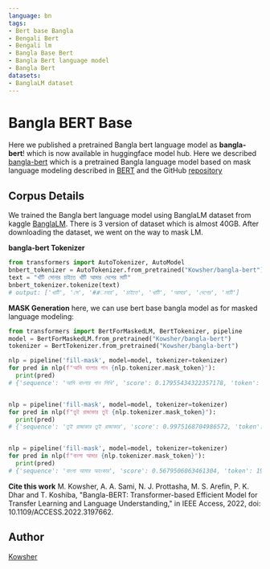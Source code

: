 ```yaml
---
language: bn
tags:
- Bert base Bangla
- Bengali Bert
- Bengali lm
- Bangla Base Bert
- Bangla Bert language model
- Bangla Bert
datasets:
- BanglaLM dataset
---
```

# Bangla BERT Base
Here we published a pretrained Bangla bert language model as **bangla-bert**! which is now available in huggingface model hub. 
Here we described [bangla-bert](https://github.com/Kowsher/bert-base-bangla) which is a pretrained Bangla language model based on mask language modeling described in [BERT](https://arxiv.org/abs/1810.04805) and the GitHub  [repository](https://github.com/google-research/bert)
##  Corpus Details
We trained the Bangla bert language model using BanglaLM dataset from kaggle [BanglaLM](https://www.kaggle.com/gakowsher/bangla-language-model-dataset). There is 3 version of dataset which is almost 40GB.
After downloading the dataset, we went on the way to mask LM.


**bangla-bert Tokenizer**

```py
from transformers import AutoTokenizer, AutoModel
bnbert_tokenizer = AutoTokenizer.from_pretrained("Kowsher/bangla-bert")
text = "খাঁটি সোনার চাইতে খাঁটি আমার দেশের মাটি"
bnbert_tokenizer.tokenize(text)
# output: ['খাটি', 'সে', '##ানার', 'চাইতে', 'খাটি', 'আমার', 'দেশের', 'মাটি']
```
**MASK Generation**
here, we can use bert base bangla model as for masked language modeling:
```py
from transformers import BertForMaskedLM, BertTokenizer, pipeline
model = BertForMaskedLM.from_pretrained("Kowsher/bangla-bert")
tokenizer = BertTokenizer.from_pretrained("Kowsher/bangla-bert")

nlp = pipeline('fill-mask', model=model, tokenizer=tokenizer)
for pred in nlp(f"আমি বাংলার গান {nlp.tokenizer.mask_token}"):
  print(pred)
# {'sequence': 'আমি বাংলার গান লিখি', 'score': 0.17955434322357178, 'token': 24749, 'token_str': 'লিখি'}


nlp = pipeline('fill-mask', model=model, tokenizer=tokenizer)
for pred in nlp(f"তুই রাজাকার তুই {nlp.tokenizer.mask_token}"):
  print(pred)
# {'sequence': 'তুই রাজাকার তুই রাজাকার', 'score': 0.9975168704986572, 'token': 13401, 'token_str': 'রাজাকার'}


nlp = pipeline('fill-mask', model=model, tokenizer=tokenizer)
for pred in nlp(f"বাংলা আমার {nlp.tokenizer.mask_token}"):
  print(pred)
# {'sequence': 'বাংলা আমার অহংকার', 'score': 0.5679506063461304, 'token': 19009, 'token_str': 'অহংকার'}  
```

**Cite this work**
M. Kowsher, A. A. Sami, N. J. Prottasha, M. S. Arefin, P. K. Dhar and T. Koshiba, "Bangla-BERT: Transformer-based Efficient Model for Transfer Learning and Language Understanding," in IEEE Access, 2022, doi: 10.1109/ACCESS.2022.3197662.
## Author
[Kowsher](http://kowsher.org/)
